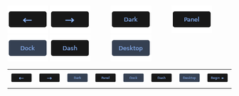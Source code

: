 [![Back](../btn/button_back_on.png)](https://github.com/pl453s/linux-mint-gnome/blob/main/tour/tour.md#interactive-tour-2lms)
[![Next](../btn/button_next_on.png)](https://github.com/pl453s/linux-mint-gnome/blob/main/tour/tour.md#interactive-tour-4lms)
&emsp;&emsp;&emsp;[![Dark](../btn/button_dark_off.png)](https://github.com/pl453s/linux-mint-gnome/blob/main/tour/tour.md#interactive-tour-3dms)
&emsp;&emsp;&emsp;[![Panel](../btn/button_panel_off.png)](https://github.com/pl453s/linux-mint-gnome/blob/main/tour/tour.md#interactive-tour-3lws)
[![Dock](../btn/button_dock_on.png)](https://github.com/pl453s/linux-mint-gnome/blob/main/tour/tour.md#interactive-tour-3lms)
[![Dash](../btn/button_dash_off.png)](https://github.com/pl453s/linux-mint-gnome/blob/main/tour/tour.md#interactive-tour-3lgs)
&emsp;&emsp;&emsp;[![Icons](../btn/button_icons_on.png)](https://github.com/pl453s/linux-mint-gnome/blob/main/tour/tour.md#interactive-tour-3lmh)

<table>
  <tbody>
    <tr>
      <td> <a href=""><img src="../btn/button_back_on.png"></a> </td>
      <td> <a href=""><img src="../btn/button_next_on.png"></a> </td>
      <td> <a href=""><img src="../btn/button_dark_on.png"></a> </td>
      <td> <a href=""><img src="../btn/button_panel_off.png"></a> </td>
      <td> <a href=""><img src="../btn/button_dock_on.png"></a> </td>
      <td> <a href=""><img src="../btn/button_dash_off.png"></a> </td>
      <td> <a href=""><img src="../btn/button_icons_on.png"></a> </td>
      <td> <a href=""><img src="../btn/button_begin.png"></a> </td>
    </tr>
  </tbody>
</table>
